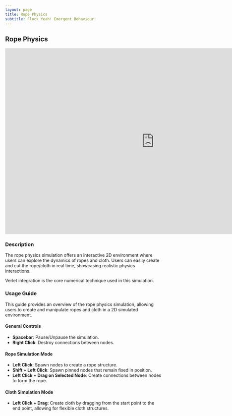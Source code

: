 ```yaml
---
layout: page
title: Rope Physics
subtitle: Flock Yeah! Emergent Behaviour!
---
```


## Rope Physics

<div style="position: relative; width: 960px; height: 600px;">
  <iframe src="https://ryggy.github.io/assets/RopeWebGL/index.html" width="100%" height="100%" frameborder="0" style="position: absolute; top: 0; left: 0;" scrolling="no" allowfullscreen></iframe>
</div>

### Description

The rope physics simulation offers an interactive 2D environment where users can explore the dynamics of ropes and cloth. Users can easily create and cut the rope/cloth in real time, showcasing realistic physics interactions.

Verlet integration is the core numerical technique used in this simulation. 

### Usage Guide

This guide provides an overview of the rope physics simulation, allowing users to create and manipulate ropes and cloth in a 2D simulated environment.

#### General Controls
- **Spacebar**: Pause/Unpause the simulation. 
- **Right Click**: Destroy connections between nodes.

#### Rope Simulation Mode
- **Left Click**: Spawn nodes to create a rope structure. 
- **Shift + Left Click**: Spawn pinned nodes that remain fixed in position. 
- **Left Click + Drag on Selected Node**: Create connections between nodes to form the rope.

#### Cloth Simulation Mode
- **Left Click + Drag**: Create cloth by dragging from the start point to the end point, allowing for flexible cloth structures.

